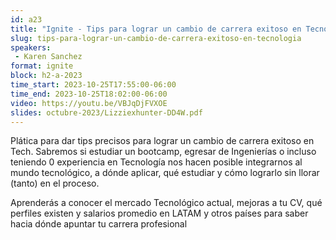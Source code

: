 ```yaml
---
id: a23
title: "Ignite - Tips para lograr un cambio de carrera exitoso en Tecnología"
slug: tips-para-lograr-un-cambio-de-carrera-exitoso-en-tecnologia
speakers:
 - Karen Sanchez
format: ignite
block: h2-a-2023
time_start: 2023-10-25T17:55:00-06:00
time_end: 2023-10-25T18:02:00-06:00
video: https://youtu.be/VBJqDjFVXOE
slides: octubre-2023/Lizziexhunter-DD4W.pdf
---
```


Plática para dar tips precisos para lograr un cambio de carrera exitoso en Tech.
Sabremos si estudiar un bootcamp, egresar de Ingenierías o incluso teniendo 0 experiencia en Tecnología  nos hacen posible integrarnos al mundo tecnológico, a dónde aplicar, qué estudiar y cómo lograrlo sin llorar (tanto) en el proceso.

Aprenderás a conocer el mercado Tecnológico actual, mejoras a tu CV,  qué perfiles existen y salarios promedio en LATAM y otros países para saber hacia dónde apuntar tu carrera profesional